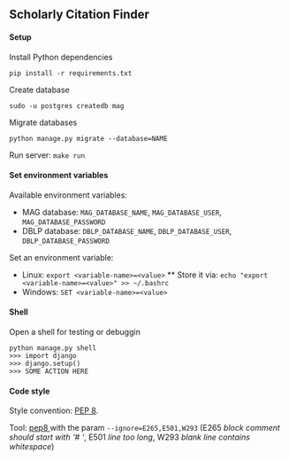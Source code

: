 ## Scholarly Citation Finder

#### Setup

Install Python dependencies
```
pip install -r requirements.txt
```

Create database
```
sudo -u postgres createdb mag
```

Migrate databases
```
python manage.py migrate --database=NAME
```

Run server: `make run`

#### Set environment variables

Available environment variables:
* MAG database: `MAG_DATABASE_NAME`, `MAG_DATABASE_USER`, `MAG_DATABASE_PASSWORD`
* DBLP database: `DBLP_DATABASE_NAME`, `DBLP_DATABASE_USER`, `DBLP_DATABASE_PASSWORD`

Set an environment variable:
* Linux: `export <variable-name>=<value>`
** Store it via: `echo "export <variable-name>=<value>" >> ~/.bashrc`
* Windows: `SET <variable-name>=<value>`

#### Shell

Open a shell for testing or debuggin
```
python manage.py shell
>>> import django
>>> django.setup()
>>> SOME ACTION HERE
```

#### Code style
 
Style convention: [PEP 8](https://www.python.org/dev/peps/pep-0008/).

Tool: [pep8 ](https://pypi.python.org/pypi/pep8) with the param `--ignore=E265,E501,W293` (E265 _block comment should start with ‘# ‘_, E501 _line too long_, W293 _blank line contains whitespace_)